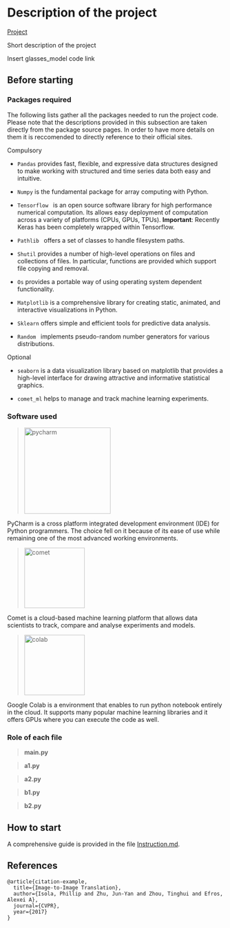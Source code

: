 # Description of the project

[Project](https://github.com/EdoardoGruppi/AMLS_assignment20_21.git)

Short description of the project

Insert glasses_model code link

## Before starting

### Packages required

The following lists gather all the packages needed to run the project code.
Please note that the descriptions provided in this subsection are taken directly from the package source pages. In order to have more details on them it is reccomended to directly reference to their official sites.

Compulsory

- `Pandas` provides fast, flexible, and expressive data structures designed to make working with structured and time series data both easy and intuitive.

- `Numpy` is the fundamental package for array computing with Python.

- `Tensorflow ` is an open source software library for high performance numerical computation. Its allows easy deployment of computation across a variety of platforms (CPUs, GPUs, TPUs). **Important**: Recently Keras has been completely wrapped within Tensorflow.

- `Pathlib ` offers a set of classes to handle filesystem paths.

- `Shutil` provides a number of high-level operations on files and collections of files. In particular, functions are provided which support file copying and removal.

- `Os` provides a portable way of using operating system dependent functionality.

- `Matplotlib` is a comprehensive library for creating static, animated, and interactive visualizations in Python.

- `Sklearn` offers simple and efficient tools for predictive data analysis.

- `Random ` implements pseudo-random number generators for various distributions.

Optional

- `seaborn` is a data visualization library based on matplotlib that provides a high-level interface for drawing attractive and informative statistical graphics.

- `comet_ml` helps to manage and track machine learning experiments.

### Software used

> <img src="https://financesonline.com/uploads/2019/08/PyCharm_Logo1.png" width="200" alt="pycharm">

PyCharm is a cross platform integrated development environment (IDE) for Python programmers. The choice
fell on it because of its ease of use while remaining one of the most advanced working environments.

> <img src="https://camo.githubusercontent.com/9e56fd69605928b657fcc0996cebf32d5bb73c46/68747470733a2f2f7777772e636f6d65742e6d6c2f696d616765732f6c6f676f5f636f6d65745f6c696768742e706e67" width="140" alt="comet">

Comet is a cloud-based machine learning platform that allows data scientists to track, compare and
analyse experiments and models.

> <img src="https://cdn-images-1.medium.com/max/1200/1*Lad06lrjlU9UZgSTHUoyfA.png" width="140" alt="colab">

Google Colab is a environment that enables to run python notebook entirely in the cloud. It supports many
popular machine learning libraries and it offers GPUs where you can execute the code as well.

### Role of each file

> **main.py**

> **a1.py**

> **a2.py**

> **b1.py**

> **b2.py**

## How to start

A comprehensive guide is provided in the file [Instruction.md](https://github.com/EdoardoGruppi/AMLS_assignment20_21/blob/main/Instructions.md).

## References

```
@article{citation-example,
  title={Image-to-Image Translation},
  author={Isola, Phillip and Zhu, Jun-Yan and Zhou, Tinghui and Efros, Alexei A},
  journal={CVPR},
  year={2017}
}
```
